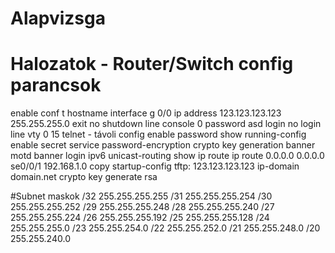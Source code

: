 # Alapvizsga
# Halozatok - Router/Switch config parancsok

enable
conf t
hostname
interface g 0/0
ip address 123.123.123.123 255.255.255.0
exit
no shutdown
line console 0
password asd
login
no login
line vty 0 15
telnet - távoli config
enable password
show running-config
enable secret
service password-encryption
crypto key generation
banner motd
banner login
ipv6 unicast-routing
show ip route
ip route 0.0.0.0 0.0.0.0 se0/0/1 192.168.1.0
copy startup-config tftp: 123.123.123.123
ip-domain domain.net
crypto key generate rsa




#Subnet maskok
/32 255.255.255.255
/31 255.255.255.254
/30 255.255.255.252
/29 255.255.255.248
/28 255.255.255.240
/27 255.255.255.224
/26 255.255.255.192
/25 255.255.255.128
/24 255.255.255.0
/23 255.255.254.0
/22 255.255.252.0
/21 255.255.248.0
/20 255.255.240.0
